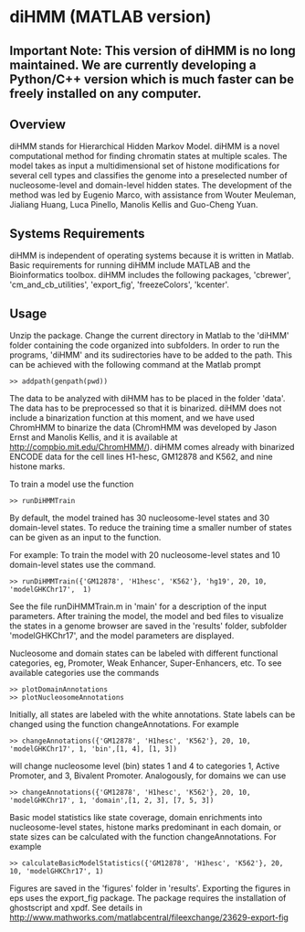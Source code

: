 diHMM (MATLAB version)
======================

## Important Note: This version of diHMM is no long maintained. We are currently developing a Python/C++ version which is much faster can be freely installed on any computer. 

Overview
--------

diHMM stands for Hierarchical Hidden Markov Model. diHMM is a novel computational method for finding chromatin states at multiple scales. The model takes as input a multidimensional set of histone modifications for several cell types and classifies the genome into a preselected number of nucleosome-level and domain-level hidden states. The development of the method was led by Eugenio Marco, with assistance from Wouter Meuleman, Jialiang Huang, Luca Pinello, Manolis Kellis and Guo-Cheng Yuan.

Systems Requirements
--------------------

diHMM is independent of operating systems because it is written in Matlab. Basic requirements for running diHMM include MATLAB and the Bioinformatics toolbox. diHMM includes the following packages, 'cbrewer', 'cm_and_cb_utilities', 'export_fig', 'freezeColors', 'kcenter'.


Usage
-----

Unzip the package. Change the current directory in Matlab to the 'diHMM' folder containing the code organized into subfolders. In order to run the programs, 'diHMM' and its sudirectories have to be added to the path. This can be achieved with the following command at the Matlab prompt

```
>> addpath(genpath(pwd))
```

The data to be analyzed with diHMM has to be placed in the folder 'data'. The data has to be preprocessed so that it is binarized. diHMM does not include a binarization function at this moment, and we have used ChromHMM to binarize the data (ChromHMM was developed by Jason Ernst and Manolis Kellis, and it is available at http://compbio.mit.edu/ChromHMM/). diHMM comes already with binarized ENCODE data for the cell lines H1-hesc, GM12878 and K562, and nine histone marks. 

To train a model use the function

```
>> runDiHMMTrain
```

By default, the model trained has 30 nucleosome-level states and 30 domain-level states. To reduce the training time a smaller number of states can be given as an input to the function. 


For example: To train the model with 20 nucleosome-level states and 10 domain-level states use the command.

```
>> runDiHMMTrain({'GM12878', 'H1hesc', 'K562'}, 'hg19', 20, 10, 'modelGHKChr17',  1)
```
See the file runDiHMMTrain.m in 'main' for a description of the input parameters. After training the model, the model and bed files to visualize the states in a genome browser are saved in the 'results' folder, subfolder 'modelGHKChr17', and the model parameters are displayed.

Nucleosome and domain states can be labeled with different functional categories, eg, Promoter, Weak Enhancer, Super-Enhancers, etc. To see available categories use the commands

```
>> plotDomainAnnotations
>> plotNucleosomeAnnotations
```

Initially, all states are labeled with the white annotations. State labels can be changed using the function changeAnnotations. For example

```
>> changeAnnotations({'GM12878', 'H1hesc', 'K562'}, 20, 10, 'modelGHKChr17', 1, 'bin',[1, 4], [1, 3])
```

will change nucleosome level (bin) states 1 and 4 to categories 1, Active Promoter, and 3, Bivalent Promoter. Analogously, for domains we can use

```
>> changeAnnotations({'GM12878', 'H1hesc', 'K562'}, 20, 10, 'modelGHKChr17', 1, 'domain',[1, 2, 3], [7, 5, 3])
```

Basic model statistics like state coverage, domain enrichments into nucleosome-level states, histone marks predominant in each domain, or state sizes can be calculated with the function changeAnnotations. For example

```
>> calculateBasicModelStatistics({'GM12878', 'H1hesc', 'K562'}, 20, 10, 'modelGHKChr17', 1)
```

Figures are saved in the 'figures' folder in 'results'. Exporting the figures in eps uses the export_fig package. The package requires the installation of ghostscript and xpdf. See details in http://www.mathworks.com/matlabcentral/fileexchange/23629-export-fig

